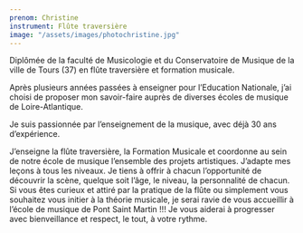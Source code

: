 ```yaml
---
prenom: Christine
instrument: Flûte traversière
image: "/assets/images/photochristine.jpg"
---
```


Diplômée de la  faculté de Musicologie et du Conservatoire de Musique de la ville de Tours (37) en flûte traversière et formation musicale.

Après plusieurs années passées à enseigner pour l’Education Nationale, j’ai choisi de proposer mon savoir-faire auprès de diverses écoles de musique de Loire-Atlantique.

Je suis passionnée par l’enseignement de la musique, avec déjà 30 ans d’expérience.

J’enseigne la flûte traversière, la Formation Musicale et coordonne au sein de notre école de musique l’ensemble des projets artistiques. J’adapte mes leçons à tous les niveaux. Je tiens à offrir à chacun l’opportunité de découvrir la scène, quelque soit l’âge, le niveau, la personnalité de chacun. Si vous êtes curieux et attiré par la pratique de la flûte ou simplement vous souhaitez vous initier à la théorie musicale, je serai ravie de vous accueillir à l’école de musique de Pont Saint Martin !!! Je vous aiderai à progresser avec bienveillance et respect, le tout, à votre rythme.
